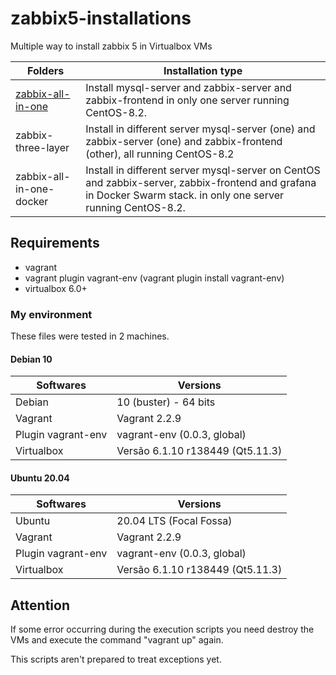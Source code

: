 # zabbix5-installations

Multiple way to install zabbix 5 in Virtualbox VMs

| Folders | Installation type |  
| - | - |
| [zabbix-all-in-one](/zabbix-all-in-one/README.md) | Install mysql-server and zabbix-server and zabbix-frontend in only one server running CentOS-8.2. |
| zabbix-three-layer | Install in different server mysql-server (one) and zabbix-server (one) and zabbix-frontend (other), all running CentOS-8.2 |
| zabbix-all-in-one-docker | Install in different server mysql-server on CentOS and zabbix-server, zabbix-frontend and grafana in Docker Swarm stack. in only one server running CentOS-8.2. | 

## Requirements

* vagrant 
* vagrant plugin vagrant-env (vagrant plugin install vagrant-env)
* virtualbox 6.0+

### My environment

These files were tested in 2 machines. 

#### Debian 10

| Softwares | Versions |  
| - | - |
| Debian | 10 (buster) - 64 bits |  
| Vagrant |Vagrant 2.2.9 |  
| Plugin vagrant-env | vagrant-env (0.0.3, global) |  
| Virtualbox | Versão 6.1.10 r138449 (Qt5.11.3) |

#### Ubuntu 20.04

| Softwares | Versions |  
| - | - |
| Ubuntu | 20.04 LTS (Focal Fossa) |  
| Vagrant | Vagrant 2.2.9 |  
| Plugin vagrant-env | vagrant-env (0.0.3, global) |  
| Virtualbox | Versão 6.1.10 r138449 (Qt5.11.3) |

## Attention

If some error occurring during the execution scripts you need destroy the VMs and execute the command "vagrant up" again.

This scripts aren't prepared to treat exceptions yet.
